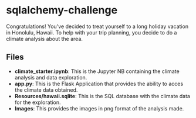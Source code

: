 # sqlalchemy-challenge

Congratulations! You've decided to treat yourself to a long holiday vacation in Honolulu, Hawaii. To help with your trip planning, you decide to do a climate analysis about the area.

## Files

- **climate_starter.ipynb**: This is the Jupyter NB containing the climate analysis and data exploration.
- **app.py**: This is the Flask Application that provides the ability to acces the climate data obtained.
- **Resources/hawaii.sqlite**: This is the SQL database with the climate data for the exploration.
- **Images**: This provides the images in png format of the analysis made.